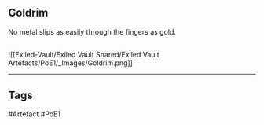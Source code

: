 ## Goldrim
No metal slips as easily through the fingers as gold.
##
![[Exiled-Vault/Exiled Vault Shared/Exiled Vault Artefacts/PoE1/_Images/Goldrim.png]]

---
## Tags
#Artefact
#PoE1